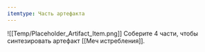 ```yaml
---
itemtype: Часть артефакта
---
```

![[Temp/Placeholder_Artifact_Item.png]]
Соберите 4 части, чтобы синтезировать артефакт [[Меч истребления]].
